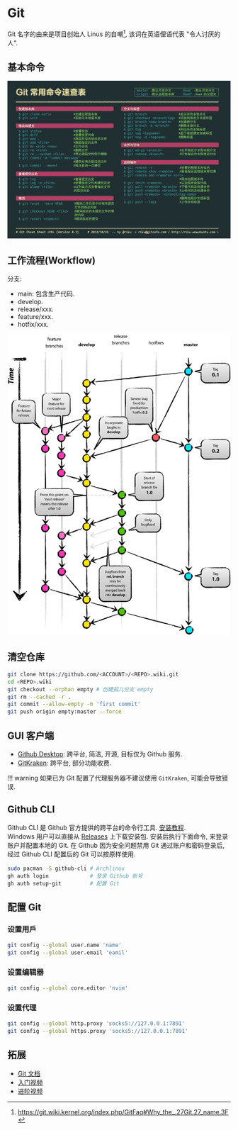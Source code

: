 # Git

Git 名字的由来是项目创始人 Linus 的自嘲[^1], 该词在英语俚语代表 "令人讨厌的人".  

## 基本命令

![Git 常用命令速查表](assets/git_commands.jpg)  

## 工作流程(Workflow)

分支:

- main: 包含生产代码.
- develop.
- release/xxx.
- feature/xxx.
- hotfix/xxx.

![Git 工作流程](assets/git-flow.png)  

## 清空仓库

```sh
git clone https://github.com/<ACCOUNT>/<REPO>.wiki.git
cd <REPO>.wiki
git checkout --orphan empty # 创建孤儿分支 empty
git rm --cached -r .
git commit --allow-empty -m 'first commit'
git push origin empty:master --force
```

## GUI 客户端

- [Github Desktop](https://desktop.github.com/): 跨平台, 简洁, 开源, 目标仅为 Github 服务.
- [GitKraken](https://www.gitkraken.com/): 跨平台, 部分功能收费.

!!! warning
    如果已为 Git 配置了代理服务器不建议使用 `GitKraken`, 可能会导致错误.

## Github CLI

Github CLI 是 Github 官方提供的跨平台的命令行工具. [安装教程](https://github.com/cli/cli#installation).  
Windows 用户可以直接从 [Releases](https://github.com/cli/cli/releases) 上下载安装包.
安装后执行下面命令, 来登录账户并配置本地的 Git.
在 Github 因为安全问题禁用 Git 通过账户和密码登录后, 经过 Github CLI 配置后的 Git 可以按原样使用.

```sh
sudo pacman -S github-cli # Archlinux
gh auth login             # 登录 Github 账号
gh auth setup-git         # 配置 Git
```

## 配置 Git

### 设置用戶

```sh
git config --global user.name 'name'
git config --global user.email 'eamil'
```

### 设置编辑器

```sh
git config --global core.editor 'nvim'
```

### 设置代理

```sh
git config --global http.proxy 'socks5://127.0.0.1:7891'
git config --global https.proxy 'socks5://127.0.0.1:7891'
```

## 拓展

- [Git 文档](https://git-scm.com/doc)
- [入门视频](https://www.bilibili.com/video/BV1KD4y1S7FL)
- [进阶视频](https://www.bilibili.com/video/BV1hA411v7qX)

[^1]: https://git.wiki.kernel.org/index.php/GitFaq#Why_the_.27Git.27_name.3F
